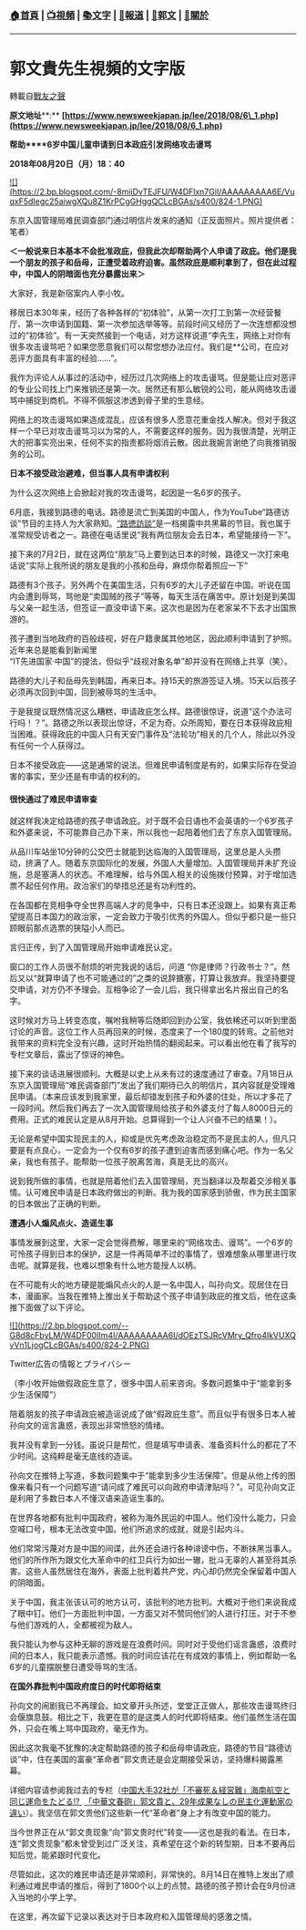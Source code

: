 ###  [:house:首頁](https://github.com/ourhimalayas/home) | [:tv:視頻](https://github.com/ourhimalayas/videos) | [:books:文字](https://github.com/ourhimalayas/txt) | [:newspaper:報道](https://github.com/ourhimalayas/news) | [:eagle:郭文](https://github.com/ourhimalayas/guomedia) | [:pray:關於](https://github.com/ourhimalayas/home/tree/master/about)
---
# 郭文貴先生視頻的文字版
轉載自[戰友之聲](http://littleantvoice.blogspot.com)

**原文地址****:** **[https://www.newsweekjapan.jp/lee/2018/08/6\_1.php](https://www.newsweekjapan.jp/lee/2018/08/6_1.php)**





**帮助****6岁中国儿童申请到日本政庇引发网络攻击谩骂**


**2018年08月20日（月）18：40**



[!\[\](https://2.bp.blogspot.com/-8miiDvTEJFU/W4DFlxn7GiI/AAAAAAAAA6E/VuqxF5dIegc25aiwgXQu8Z1KrPCgGHggQCLcBGAs/s400/824-1.PNG)](https://2.bp.blogspot.com/-8miiDvTEJFU/W4DFlxn7GiI/AAAAAAAAA6E/VuqxF5dIegc25aiwgXQu8Z1KrPCgGHggQCLcBGAs/s1600/824-1.PNG)




东京入国管理局难民调查部门通过明信片发来的通知（正反面照片。照片提供者：笔者）


**＜****一般说来日本基本不会批准政庇，但我此次却帮助两个人申请了政庇。他们是我一个朋友的孩子和岳母，正遭受着政府迫害。虽然政庇是顺利拿到了，但在此过程中，中国人的阴暗面也充分暴露出来****＞**


大家好，我是新宿案内人李小牧。


移居日本30年来，经历了各种各样的“初体验”，从第一次打工到第一次经营餐厅、第一次申请到国籍、第一次参加选举等等。前段时间又经历了一次连想都没想过的“初体验”。有一天突然接到一个电话，对方这样说道“李先生，网络上对你有很多攻击谩骂吧？如果您愿意我们可以帮您想办法应付。我们是\*\*公司，在应对恶评方面具有丰富的经验……”。


我作为评论人从事过的活动中，经历过几次网络上的攻击谩骂。但是能让应对恶评的专业公司找上门来推销还是第一次。居然还有那么敏锐的公司，能从网络攻击谩骂中捕捉到商机。不得不佩服这渗透到骨子里的生意经。


网络上的攻击谩骂如果造成混乱，应该有很多人愿意花重金找人解决。但对于我这样一个早已对攻击谩骂习以为常的人，不需要这样的服务。因为我很清楚，光明正大的把事实亮出来，任何不实的指责都将烟消云散。因此我婉言谢绝了向我推销服务的公司。


**日本不接受政治避难，但当事人具有申请权利**


为什么这次网络上会掀起对我的攻击谩骂，起因是一名6岁的孩子。


6月底，我接到路德的电话。路德是流亡到美国的中国人，作为YouTube“路德访谈”节目的主持人为大家熟知。[“路徳訪談”](https://www.youtube.com/channel/UCm3Ysfy0iXhGbIDTNNwLqbQ)是一档揭露中共黑幕的节目。我也属于准常规受访者之一。路德在电话里说“我有两位朋友会去日本，希望能接待一下”。


接下来的7月2日，就在这两位“朋友”马上要到达日本的时候，路德又一次打来电话说“实际上我所说的朋友是我的小孩和岳母，麻烦你帮着照应一下”


路德有3个孩子。另外两个在美国生活，只有6岁的大儿子还留在中国。听说在国内会遭到辱骂，骂他是“卖国贼的孩子”等等，每天生活在痛苦中。原计划是到美国与父亲一起生活，但签证一直没申请下来。这次也是因为在老家呆不下去才出国旅游的。


孩子遭到当地政府的百般歧视，好在户籍隶属其他地区，因此顺利申请到了护照。近年来总是能看到新闻里<br>“IT先进国家·中国”的提法，但似乎“歧视对象名单”却并没有在网络上共享（笑）。


路德的大儿子和岳母先到韩国，再来日本。持15天的旅游签证入境。15天以后孩子必须再次回到中国，回到被辱骂的生活中。


于是我提议既然情况这么糟糕，申请政庇怎么样。路德很惊讶，说道“这个办法可行吗！？”。路德之所以表现出惊讶，不足为奇。众所周知，要在日本获得政庇相当困难。获得政庇的中国人只有天安门事件及“法轮功”相关的几个人，除此以外没有任何一个人获得过。


日本不接受政庇――这是通常的说法。但难民申请制度是有的，如果实际存在受迫害的事实，至少还是有申请的权利的。





#### 很快通过了难民申请审查


就这样我决定给路德的孩子申请政庇。对于既不会日语也不会英语的一个6岁孩子和外婆来说，不可能靠自己办下来，所以我也一起陪着他们去了东京入国管理局。


从品川车站坐10分钟的公交巴士就能到达临海的入国管理局，这里总是人头攒动，挤满了人。随着东京国际化的发展，外国人大量增加。入国管理局并未扩充设施，总是塞满人的状态。不难理解，给与外国人相关的设施拨付预算，对于增加选票不起任何作用。政治家们的举措总还是有功利性的。


在各国都在竞相争夺全世界高端人才的竞争中，只有日本还没跟上。如果有真正希望提高日本国力的政治家，一定会致力于吸引优秀的外国人。但似乎都只是一些只顾眼前那点选票的狭隘小人而已。


言归正传，到了入国管理局开始申请难民认定。


窗口的工作人员很不耐烦的听完我说的话后，问道 “你是律师？行政书士？”。然后又以“就算申请了也不可能通过的”之类的说辞搪塞，打算让我放弃。我坚持要提交申请，对方仍不予理会。互相争论了一会儿后，我只得拿出名片报出自己的名字。


这时候对方马上转变态度，嘱咐我稍等后随即回到办公室，我依稀还可以听到里面讨论的声音。这位工作人员再回来的时候，态度来了一个180度的转弯。之前他对我带来的资料完全没有兴趣，这时开始热情的翻阅起来。可以看出他在看了我写的专栏文章后，露出了惊讶的神色。


接下来的谈话进展很顺利。大概是以史上从未有过的速度通过了审查。7月18日从东京入国管理局“难民调查部门”发出了我们期待已久的明信片，其内容就是受理难民申请。（本来应该发到我家里，最后却错发到孩子和外婆的住处，所以才多花了一段时间。然后我们再去了一次入国管理局给孩子和外婆支付了每人8000日元的费用。正式的难民认定是从8月开始。总算得到一个让人兴奋不已的结果！）。


无论是希望中国实现民主的人，抑或是优先考虑政治稳定而不是民主的人，但凡只要是有点良心，一定会为一个仅有6岁的孩子遭到迫害而感到痛心吧。作为一名父亲，我也有孩子。能帮助一位孩子脱离苦海，真是无比的高兴。


说到我所做的事情，也就是陪着他们去入国管理局，充当翻译以及帮着交涉相关事情。认可难民申请是日本政府做出的判断。我为我的国家感到骄傲，作为民主国家的日本做出了正确的判断。


**遭遇小人煽风点火、造谣生事**


事情发展到这里，大家一定会觉得费解，哪里来的“网络攻击、谩骂”。一个6岁的可怜孩子得到日本的保护，这是一件再简单不过的事情了，很难想象从哪里进行攻击呢。就算是我，也难以想象有什么地方能授人以柄。


在不可能有火的地方硬是能煽风点火的人是一名中国人，叫孙向文。现居住在日本，漫画家。当我在推特上推出关于帮助这个孩子申请到政庇的推文后，他在这条推下面做了以下评论。

[!\[\](https://2.bp.blogspot.com/--G8d8cFbyLM/W4DF00IIm4I/AAAAAAAAA6I/dOEzTSJRcVMry_Qfro4lkVUXQvVn1LjogCLcBGAs/s400/824-2.PNG)](https://2.bp.blogspot.com/--G8d8cFbyLM/W4DF00IIm4I/AAAAAAAAA6I/dOEzTSJRcVMry_Qfro4lkVUXQvVn1LjogCLcBGAs/s1600/824-2.PNG)










Twitter広告の情報とプライバシー


（李小牧开始做假政庇生意了，很多中国人前来咨询。多数问题集中于“能拿到多少生活保障”）


陪着朋友的孩子申请政庇被造谣说成了做“假政庇生意”。而且似乎有很多日本人被孙向文的谣言蛊惑，表现出非常愤怒的情绪。


我并没有拿到一分钱。虽说只是帮忙，但是填写申请表、准备资料什么的都花了不少时间。这纯粹是毫无底线的造谣。


孙向文在推特上写道，多数问题集中于“能拿到多少生活保障”。但是从他上传的图像来看只有一个问题写道“请问成了难民可以向政府申请津贴吗？”。可见孙向文正是利用了多数日本人不懂汉语来造谣生事的。


在世界各地都有批判中国政府，被称为海外民运的中国人。他们没什么能力，只会空喊口号，根本无法改变中国。他们所追求的成就，就是引起内斗。


他们常常污蔑对方是中国的间谍，此外还会进行各种诽谤中伤，不断抹黑当事人。他们的所作所为跟文化大革命中的红卫兵行为如出一辙，批斗无辜的人甚至将其杀害。这些人虽然居住在海外，表面上批判着共产党，内心却仍然完全保留着中国人的阴暗面。


关于中国，我主张该认可的地方认可，该批判的地方批判。大概对于他们来说我成了眼中钉。他们一方面批判中国，一方面又对不赞同他们的人进行打压，对于不参与他们游戏的人，全都被视为敌人。


我只能认为参与这种无聊的游戏是在浪费时间。同时对于受他们谣言蛊惑，浪费时间的日本人，我只能表示遗憾。我的时间应该花在有成效的事情上，例如帮助一名6岁的儿童摆脱整日遭受辱骂的生活。


**在国外靠批判中国政府度日的时代即将结束**


孙向文的闹剧我已不再理会。如文章开头所述，堂堂正正做人，那些攻击谩骂终归会偃旗息鼓。相比之下，我更在意的是这类人的时代即将结束。他们虽然生活在国外，只会在嘴上骂中国政府，毫无作为。


因此这次我毫不犹豫的决定帮助路德的孩子和岳母申请政庇，路德的节目“路德访谈”中，住在美国的富豪“革命者”郭文贵还是会定期接受采访，坚持爆料揭露黑幕。


详细内容请参阅我过去的专栏（[中国大手32社が「不審死＆経営難」海南航空と同じ運命をたどる!?&nbsp;](https://www.newsweekjapan.jp/lee/2018/08/32.php)&nbsp;[「中華文春砲」郭文貴と、29年成果なしの民主化運動家の違い](https://www.newsweekjapan.jp/lee/2018/06/29.php)）。我坚信在郭文贵他们这些新一代“革命者”身上才有改变中国的能力。


当今世界正在从“郭文贵现象”向“郭文贵时代”转变――这也是我的看法。在日本，连“郭文贵现象”都未曾受到过广泛关注，真希望在这个新的转型期，日本不要再后知后觉，能紧跟时代变化。


尽管如此，这次的难民申请还是非常顺利，非常快的。8月14日在推特上发出了顺利通过难民申请的推后，得到了1800个以上的点赞。路德的孩子预计会在9月份进入当地的小学上学。


在这里，再次留下记录以表达对于日本政府和入国管理局的感激之情。